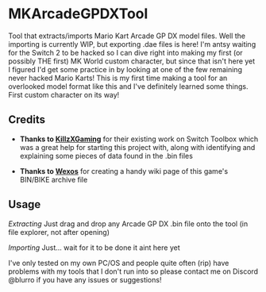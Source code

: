 # MKArcadeGPDXTool
Tool that extracts/imports Mario Kart Arcade GP DX model files. Well the importing is currently WIP, but exporting .dae files is here!
I'm antsy waiting for the Switch 2 to be hacked so I can dive right into making my first (or possibly THE first) MK World custom character, but since that isn't here yet I figured I'd get some practice in by looking at one of the few remaining never hacked Mario Karts!
This is my first time making a tool for an overlooked model format like this and I've definitely learned some things. First custom character on its way!

## Credits

- **Thanks to [KillzXGaming](https://github.com/killzxgaming)** for their existing work on Switch Toolbox which was a great help for starting this project with, along with identifying and explaining some pieces of data found in the .bin files

- **Thanks to [Wexos](https://github.com/Wexos)** for creating a handy wiki page of this game's BIN/BIKE archive file

## Usage

*Extracting* Just drag and drop any Arcade GP DX .bin file onto the tool (in file explorer, not after opening)

*Importing* Just... wait for it to be done it aint here yet

I've only tested on my own PC/OS and people quite often (rip) have problems with my tools that I don't run into so please contact me on Discord @blurro if you have any issues or suggestions!